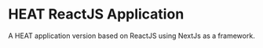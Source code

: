 # HEAT ReactJS Application 
A HEAT application version based on ReactJS using NextJs as a framework.
